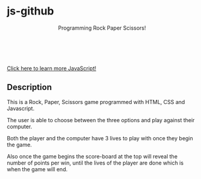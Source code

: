 # js-github
<!DOCTYPE html>
<!DOCTYPE html>
<html>
<head>

</head>
<body>
	<header>Programming Rock Paper Scissors!</header><br><br>
<a href ="https://www.w3schools.com/js/default.asp"> Click here to learn more JavaScript!</a>
</body>
</html>

## Description

This is a Rock, Paper, Scissors game programmed with HTML, CSS and Javascript.

The user is able to choose between the three options and play against their computer.

Both the player and the computer have 3 lives to play with once they begin the game.

Also once the game begins the score-board at the top will reveal the number of points per win, until the lives of the player are done which is when the game will end. 
